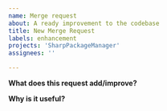 ```yaml
---
name: Merge request
about: A ready improvement to the codebase
title: New Merge Request
labels: enhancement
projects: 'SharpPackageManager'
assignees: ''

---
```

**What does this request add/improve?**

**Why is it useful?**